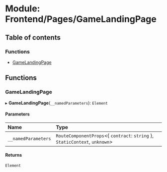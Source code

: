 # Module: Frontend/Pages/GameLandingPage

## Table of contents

### Functions

- [GameLandingPage](Frontend_Pages_GameLandingPage.md#gamelandingpage)

## Functions

### GameLandingPage

▸ **GameLandingPage**(`__namedParameters`): `Element`

#### Parameters

| Name                | Type                                                                         |
| :------------------ | :--------------------------------------------------------------------------- |
| `__namedParameters` | `RouteComponentProps`<{ `contract`: `string` }, `StaticContext`, `unknown`\> |

#### Returns

`Element`
